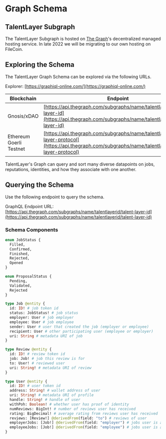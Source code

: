 # Graph Schema

## TalentLayer Subgraph

The TalentLayer Subgraph is hosted on [The Graph](https://thegraph.com/en/)'s decentralized managed hosting service. In late 2022 we will be migrating to our own hosting on FileCoin.

## Exploring the Schema

The TalentLayer Graph Schema can be explored via the following URLs.&#x20;

Explorer: [https://graphiql-online.com/](https://graphiql-online.com/)

| Blockchain              | Endpoint                                                                                                                                               |
| ----------------------- | ------------------------------------------------------------------------------------------------------------------------------------------------------ |
| Gnosis/xDAO             | [https://api.thegraph.com/subgraphs/name/talentlayerid/talent-layer-id](https://api.thegraph.com/subgraphs/name/talentlayerid/talent-layer-id)         |
| Ethereum Goerli Testnet | [https://api.thegraph.com/subgraphs/name/talentlayer/talent-layer-protocol](https://api.thegraph.com/subgraphs/name/talentlayer/talent-layer-protocol) |

TalentLayer's Graph can query and sort many diverse datapoints on jobs, reputations, identities, and how they associate with one another.&#x20;

## Querying the Schema

Use the following endpoint to query the schema.

GraphQL Endpoint URL: [https://api.thegraph.com/subgraphs/name/talentlayerid/talent-layer-id](https://api.thegraph.com/subgraphs/name/talentlayerid/talent-layer-id)

### Schema Components

```graphql
enum JobStatus {
  Filled,
  Confirmed,
  Finished,
  Rejected,
  Opened
}

enum ProposalStatus {
  Pending,
  Validated,
  Rejected
}

type Job @entity {
  id: ID! # job token id
  status: JobStatus! # job status
  employer: User # job employer
  employee: User # job employee
  sender: User # user that created the job (employer or employee)
  recipient: User # other participating user (employee or employer)
  uri: String # metadata URI of job
}

type Review @entity {
  id: ID! # review token id
  job: Job! # job this review is for
  to: User! # reviewed user
  uri: String! # metadata URI of review
}

type User @entity {
  id: ID! # user token id
  address: String! # wallet address of user
  uri: String! # metadata URI of profile
  handle: String! # handle of user
  withPoh: Boolean! # whether user has proof of identity
  numReviews: BigInt! # number of reviews user has received
  rating: BigDecimal! # average rating from reviews user has received
  reviews: [Review!] @derivedFrom(field: "to") # reviews of user
  employerJobs: [Job!] @derivedFrom(field: "employer") # jobs user is an employer for
  employeeJobs: [Job!] @derivedFrom(field: "employee") # jobs user is an employee for
}
```
